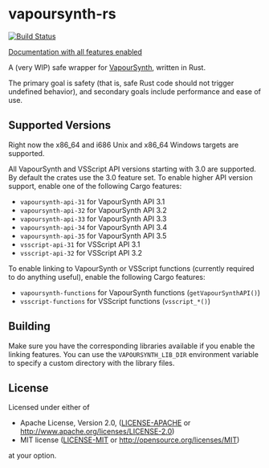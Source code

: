 # vapoursynth-rs

[![Build Status](https://api.travis-ci.org/YaLTeR/vapoursynth-rs.svg?branch=master)](https://travis-ci.org/YaLTeR/vapoursynth-rs)

[Documentation with all features enabled](https://yalter.github.io/vapoursynth-rs)

A (very WIP) safe wrapper for [VapourSynth](https://github.com/vapoursynth/vapoursynth), written in Rust.

The primary goal is safety (that is, safe Rust code should not trigger undefined behavior), and secondary goals include performance and ease of use.

## Supported Versions

Right now the x86_64 and i686 Unix and x86_64 Windows targets are supported.

All VapourSynth and VSScript API versions starting with 3.0 are supported. By default the crates use the 3.0 feature set. To enable higher API version support, enable one of the following Cargo features:

* `vapoursynth-api-31` for VapourSynth API 3.1
* `vapoursynth-api-32` for VapourSynth API 3.2
* `vapoursynth-api-33` for VapourSynth API 3.3
* `vapoursynth-api-34` for VapourSynth API 3.4
* `vapoursynth-api-35` for VapourSynth API 3.5
* `vsscript-api-31` for VSScript API 3.1
* `vsscript-api-32` for VSScript API 3.2

To enable linking to VapourSynth or VSScript functions (currently required to do anything useful), enable the following Cargo features:

* `vapoursynth-functions` for VapourSynth functions (`getVapourSynthAPI()`)
* `vsscript-functions` for VSScript functions (`vsscript_*()`)

## Building

Make sure you have the corresponding libraries available if you enable the linking features. You can use the `VAPOURSYNTH_LIB_DIR` environment variable to specify a custom directory with the library files.

## License

Licensed under either of

* Apache License, Version 2.0, ([LICENSE-APACHE](LICENSE-APACHE) or http://www.apache.org/licenses/LICENSE-2.0)
* MIT license ([LICENSE-MIT](LICENSE-MIT) or http://opensource.org/licenses/MIT)

at your option.
